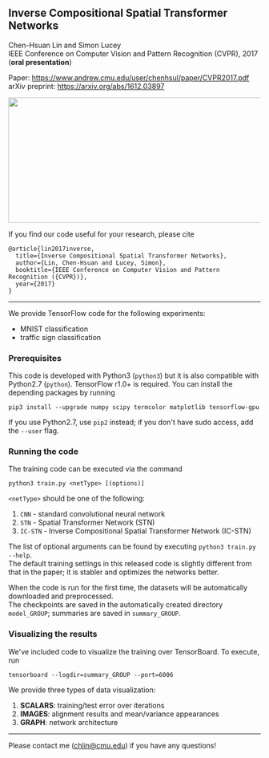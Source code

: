 ## Inverse Compositional Spatial Transformer Networks
Chen-Hsuan Lin and Simon Lucey  
IEEE Conference on Computer Vision and Pattern Recognition (CVPR), 2017 (**oral presentation**)  

Paper: https://www.andrew.cmu.edu/user/chenhsul/paper/CVPR2017.pdf  
arXiv preprint: https://arxiv.org/abs/1612.03897

<p align="center"><img src="https://www.andrew.cmu.edu/user/chenhsul/images/ICSTN2.png" width=600 height=250></p>

If you find our code useful for your research, please cite
```
@article{lin2017inverse,
  title={Inverse Compositional Spatial Transformer Networks},
  author={Lin, Chen-Hsuan and Lucey, Simon},
  booktitle={IEEE Conference on Computer Vision and Pattern Recognition ({CVPR})},
  year={2017}
}
```

--------------------------------------

We provide TensorFlow code for the following experiments:
- MNIST classification
- traffic sign classification

### Prerequisites  
This code is developed with Python3 (`python3`) but it is also compatible with Python2.7 (`python`). TensorFlow r1.0+ is required. You can install the depending packages by running
```
pip3 install --upgrade numpy scipy termcolor matplotlib tensorflow-gpu
```
If you use Python2.7, use `pip2` instead; if you don't have sudo access, add the `--user` flag.  

### Running the code  
The training code can be executed via the command
```
python3 train.py <netType> [(options)]
```
`<netType>` should be one of the following:  
1. `CNN` - standard convolutional neural network  
2. `STN` - Spatial Transformer Network (STN)  
3. `IC-STN` - Inverse Compositional Spatial Transformer Network (IC-STN)  

The list of optional arguments can be found by executing `python3 train.py --help`.  
The default training settings in this released code is slightly different from that in the paper; it is stabler and optimizes the networks better.  

When the code is run for the first time, the datasets will be automatically downloaded and preprocessed.  
The checkpoints are saved in the automatically created directory `model_GROUP`; summaries are saved in `summary_GROUP`.

### Visualizing the results  
We've included code to visualize the training over TensorBoard. To execute, run
```
tensorboard --logdir=summary_GROUP --port=6006
```

We provide three types of data visualization:  
1. **SCALARS**: training/test error over iterations  
2. **IMAGES**: alignment results and mean/variance appearances  
3. **GRAPH**: network architecture

--------------------------------------

Please contact me (chlin@cmu.edu) if you have any questions!


